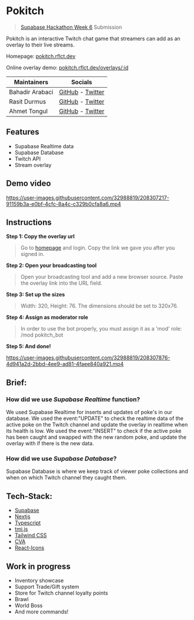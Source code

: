 # Pokitch
> [Supabase Hackathon Week 6](https://supabase.com/blog/launch-week-6-hackathon) Submission


Pokitch is an interactive Twitch chat game that streamers can add as an overlay to their live streams.

Homepage: [pokitch.rflct.dev](https://pokitch.rflct.dev) 

Online overlay demo: [pokitch.rflct.dev/overlays/:id](https://pokitch.rflct.dev/overlays/ad32d76b-0d7d-492c-aa96-eab555edd89f)


|Maintainers|Socials|
| ------------- | --------------------------------------------------------------------------------------- |
| Bahadir Arabaci  | [GitHub](https://github.com/arabacibahadir) - [Twitter](https://twitter.com/wykonos)  |
| Rasit Durmus  | [GitHub](https://github.com/durmusrasit) - [Twitter](https://twitter.com/cfi_go) |
| Ahmet Tongul | [GitHub](https://github.com/eckoln) - [Twitter](https://twitter.com/eckoln)

## Features
- Supabase Realtime data
- Supabase Database
- Twitch API
- Stream overlay

## Demo video
https://user-images.githubusercontent.com/32988819/208307217-91159b3a-e0bf-4cfc-8a4c-c329b0cfa8a6.mp4


## Instructions
**Step 1: Copy the overlay url**
> Go to [homepage](https://pokitch.rflct.dev) and login. Copy the link we gave you after you signed in.

**Step 2: Open your broadcasting tool**
> Open your broadcasting tool and add a new browser source. Paste the overlay link into the URL field.

**Step 3: Set up the sizes**
> Width: 320, Height: 76. The dimensions should be set to 320x76.

**Step 4: Assign as moderator role**
> In order to use the bot properly, you must assign it as a 'mod' role: /mod pokitch_bot

**Step 5: And done!**

https://user-images.githubusercontent.com/32988819/208307876-4d941a2d-2bbd-4ee9-ad81-4faee840a921.mp4

## Brief:

### How did we use _Supabase Realtime_ function?

We used Supabase Realtime for inserts and updates of poke's in our database. We used the event:"UPDATE" to check the realtime data of the active poke on the Twitch channel and update the overlay in realtime when its health is low. We used the event:"INSERT" to check if the active poke has been caught and swapped with the new random poke, and update the overlay with if there is the new data. 

### How did we use _Supabase Database_? 

Supabase Database is where we keep track of viewer poke collections and when on which Twitch channel they caught them. 



##  Tech-Stack:
-  [Supabase](https://supabase.com/) 
-  [Nextjs](https://nextjs.org/) 
-  [Typescript](https://www.typescriptlang.org/) 
-  [tmi.js](https://tmijs.com) 
-  [Tailwind CSS](https://tailwindcss.com/) 
-  [CVA](https://github.com/joe-bell/cva)
-  [React-Icons](https://react-icons.github.io/react-icons/) 

## Work in progress
- Inventory showcase
- Support Trade/Gift system
- Store for Twitch channel loyalty points
- Brawl
- World Boss
- And more commands!
